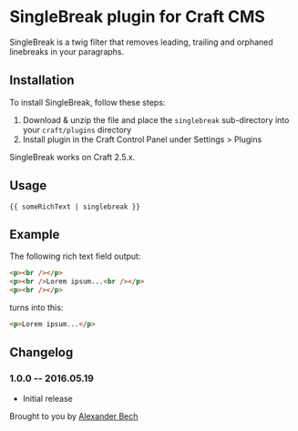# SingleBreak plugin for Craft CMS

SingleBreak is a twig filter that removes leading, trailing and orphaned linebreaks in your paragraphs.

## Installation

To install SingleBreak, follow these steps:

1. Download & unzip the file and place the `singlebreak` sub-directory into your `craft/plugins` directory
2. Install plugin in the Craft Control Panel under Settings > Plugins

SingleBreak works on Craft 2.5.x.

## Usage

```twig
{{ someRichText | singlebreak }}
```

## Example

The following rich text field output:

```html
<p><br /></p>
<p><br />Lorem ipsum...<br /></p>
<p><br /></p>
```

turns into this:

```html
<p>Lorem ipsum...</p>
```

## Changelog

### 1.0.0 -- 2016.05.19

* Initial release

Brought to you by [Alexander Bech](http://vaersaagod.no)